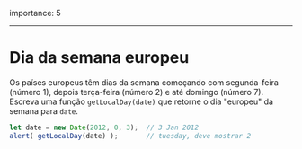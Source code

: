 importance: 5

---

# Dia da semana europeu

Os países europeus têm dias da semana começando com segunda-feira (número 1), depois terça-feira (número 2) e até domingo (número 7). Escreva uma função `getLocalDay(date)` que retorne o dia "europeu" da semana para `date`.

```js no-beautify
let date = new Date(2012, 0, 3);  // 3 Jan 2012
alert( getLocalDay(date) );       // tuesday, deve mostrar 2
```
